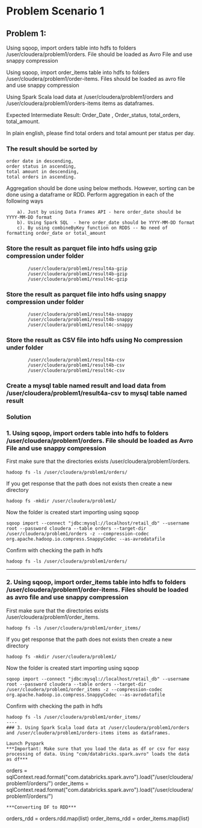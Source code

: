 # Problem Scenario 1

## Problem 1:

Using sqoop, import orders table into hdfs to folders /user/cloudera/problem1/orders. File should be loaded as Avro File and use snappy compression

Using sqoop, import order_items  table into hdfs to folders /user/cloudera/problem1/order-items. Files should be loaded as avro file and use snappy compression

Using Spark Scala load data at /user/cloudera/problem1/orders and /user/cloudera/problem1/orders-items items as dataframes. 

Expected Intermediate Result: Order_Date , Order_status, total_orders, total_amount. 

In plain english, please find total orders and total amount per status per day. 

### The result should be sorted by 
```
order date in descending,
order status in ascending,
total amount in descending,
total orders in ascending.
```
Aggregation should be done using below methods.
However, sorting can be done using a dataframe or RDD. Perform aggregation in each of the following ways

        a). Just by using Data Frames API - here order_date should be YYYY-MM-DD format
        b). Using Spark SQL  - here order_date should be YYYY-MM-DD format
        c). By using combineByKey function on RDDS -- No need of formatting order_date or total_amount

### Store the result as parquet file into hdfs using gzip compression under folder
```
        /user/cloudera/problem1/result4a-gzip
        /user/cloudera/problem1/result4b-gzip
        /user/cloudera/problem1/result4c-gzip
```
### Store the result as parquet file into hdfs using snappy compression under folder
```
        /user/cloudera/problem1/result4a-snappy
        /user/cloudera/problem1/result4b-snappy
        /user/cloudera/problem1/result4c-snappy
```
### Store the result as CSV file into hdfs using No compression under folder
```
        /user/cloudera/problem1/result4a-csv
        /user/cloudera/problem1/result4b-csv
        /user/cloudera/problem1/result4c-csv
```
### Create a mysql table named result and load data from /user/cloudera/problem1/result4a-csv to mysql table named result 

### Solution

### 1. Using sqoop, import orders table into hdfs to folders /user/cloudera/problem1/orders. File should be loaded as Avro File and use snappy compression

First make sure that the directories exists /user/cloudera/problem1/orders.
```
hadoop fs -ls /user/cloudera/problem1/orders/
```
If you get response that the path does not exists then create a new directory
```
hadoop fs -mkdir /user/cloudera/problem1/
```

Now the folder is created start importing using sqoop
```
sqoop import --connect "jdbc:mysql://localhost/retail_db" --username root --password cloudera --table orders --target-dir /user/cloudera/problem1/orders -z --compression-codec org.apache.hadoop.io.compress.SnappyCodec --as-avrodatafile
```
Confirm with checking the path in hdfs
```
hadoop fs -ls /user/cloudera/problem1/orders/
```
----
### 2. Using sqoop, import order_items  table into hdfs to folders /user/cloudera/problem1/order-items. Files should be loaded as avro file and use snappy compression

First make sure that the directories exists /user/cloudera/problem1/order_items.
```
hadoop fs -ls /user/cloudera/problem1/order_items/
```
If you get response that the path does not exists then create a new directory
```
hadoop fs -mkdir /user/cloudera/problem1/
```

Now the folder is created start importing using sqoop
```
sqoop import --connect "jdbc:mysql://localhost/retail_db" --username root --password cloudera --table orders --target-dir /user/cloudera/problem1/order_items -z --compression-codec org.apache.hadoop.io.compress.SnappyCodec --as-avrodatafile
```
Confirm with checking the path in hdfs
```
hadoop fs -ls /user/cloudera/problem1/order_items/
----
### 3. Using Spark Scala load data at /user/cloudera/problem1/orders and /user/cloudera/problem1/orders-items items as dataframes. 

Launch Pyspark
***Important: Make sure that you load the data as df or csv for easy processing of data. Using "com/databricks.spark.avro" loads the data as df***
```
orders = sqlContext.read.format("com.databricks.spark.avro").load("/user/cloudera/problem1/orders/")
order_items = sqlContext.read.format("com.databricks.spark.avro").load("/user/cloudera/problem1/orders/")
```
***Converting DF to RDD***

```
orders_rdd = orders.rdd.map(list)
order_items_rdd = order_items.map(list)
```

